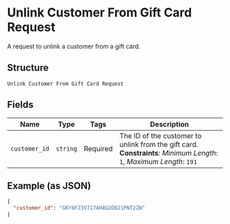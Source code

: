 
# Unlink Customer From Gift Card Request

A request to unlink a customer from a gift card.

## Structure

`Unlink Customer From Gift Card Request`

## Fields

| Name | Type | Tags | Description |
|  --- | --- | --- | --- |
| `customer_id` | `string` | Required | The ID of the customer to unlink from the gift card.<br>**Constraints**: *Minimum Length*: `1`, *Maximum Length*: `191` |

## Example (as JSON)

```json
{
  "customer_id": "GKY0FZ3V717AH8Q2D821PNT2ZW"
}
```

